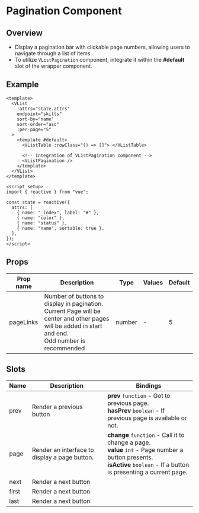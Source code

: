 # Pagination Component

## Overview

- Display a pagination bar with clickable page numbers, allowing users to navigate through a list of items.
- To utilize `VListPagination` component, integrate it within the **#default** slot of the wrapper component.

## Example

```vue {13} [app.vue]
<template>
  <VList
    :attrs="state.attrs"
    endpoint="skills"
    sort-by="name"
    sort-order="asc"
    :per-page="5"
  >
    <template #default>
      <VListTable :rowClass="() => []"> </VListTable>

      <!-- Integration of VListPagination component -->
      <VListPagination />
    </template>
  </VList>
</template>

<script setup>
import { reactive } from "vue";

const state = reactive({
  attrs: [
    { name: "_index", label: "#" },
    { name: "color" },
    { name: "status" },
    { name: "name", sortable: true },
  ],
});
</script>
```

## Props

| Prop name | Description                                                                                                                                             | Type   | Values | Default |
| --------- | ------------------------------------------------------------------------------------------------------------------------------------------------------- | ------ | ------ | ------- |
| pageLinks | Number of buttons to display in pagination.<br>Current Page will be center and other pages will be added in start and end.<br>Odd number is recommended | number | -      | 5       |

## Slots

| Name  | Description                                   | Bindings                                                                                                                                                                    |
| ----- | --------------------------------------------- | --------------------------------------------------------------------------------------------------------------------------------------------------------------------------- |
| prev  | Render a previous button                      | **prev** `function` - Got to previous page.<br>**hasPrev** `boolean` - If previous page is available or not.                                                                |
| page  | Render an interface to display a page button. | **change** `function` - Call it to change a page.<br>**value** `int` - Page number a button presents.<br>**isActive** `boolean` - If a button is presenting a current page. |
| next  | Render a next button                          | <br>                                                                                                                                                                        |
| first | Render a next button                          | <br>                                                                                                                                                                        |
| last  | Render a next button                          | <br>                                                                                                                                                                        |
